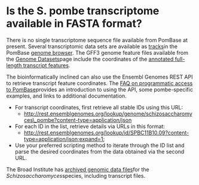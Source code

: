 # Is the S. pombe transcriptome available in FASTA format?
<!-- pombase_categories: Datasets,Sequence Retrieval,Tools and Resources -->

There is no single transcriptome sequence file available from PomBase at
present. Several transcriptomic data sets are available as
[tracks](/faqs/how-can-i-show-or-hide-tracks-genome-browser)in the
PomBase [genome
browser](http://genomebrowser.pombase.org/Schizosaccharomyces_pombe/Info/Index).
The GFF3 genome feature files available from the [Genome
Datasets](/downloads/genome-datasets)page include the coordinates of the
[annotated full-length transcript
features](%20/faqs/how-do-you-determine-genes-full-length-transcript-utr-coordinates-transcription-start-and-end-s).

The bioinformatically inclined can also use the Ensembl Genomes REST API
to retrieve transcript feature coordinates. The [FAQ on programmatic
access to
PomBase](/faqs/there-any-programmatic-access-pombase-data)provides an
introduction to using the API, some pombe-specific examples, and links
to additional documentation.

-   For transcript coordinates, first retrieve all stable IDs using this
    URL:
    -   http://rest.ensemblgenomes.org/lookup/genome/schizosaccharomyces\_pombe?content-type=application/json
-   For each ID in the list, retrieve details via URLs in this format:
    -   http://rest.ensemblgenomes.org/lookup/id/SPBC11B10.09?content-type=application/json;expand=1;
-   Use your preferred scripting method to iterate through the ID list
    and parse the desired coordinates from the data obtained via the
    second URL.

The Broad Institute has [archived genomic data
files](http://www.broadinstitute.org/ftp/pub/annotation/fungi/schizosaccharomyces/)for
the *Schizosaccharomyces*species, including transcript files.

